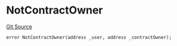 # NotContractOwner
[Git Source](https://github.com/thrackle-io/rules-engine/blob/6d65728d4e93813016499a87fe04f8385b777100/src/protocol/economic/ruleProcessor/RuleProcessorDiamondLib.sol)


```solidity
error NotContractOwner(address _user, address _contractOwner);
```

